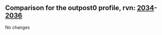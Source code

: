 ## Comparison for the outpost0 profile, rvn: [2034](https://github.com/PRO100KatYT/FortniteProfileRevisions/tree/main/profiles/outpost0/2034%20outpost0.json)-[2036](https://github.com/PRO100KatYT/FortniteProfileRevisions/tree/main/profiles/outpost0/2036%20outpost0.json)

No changes
